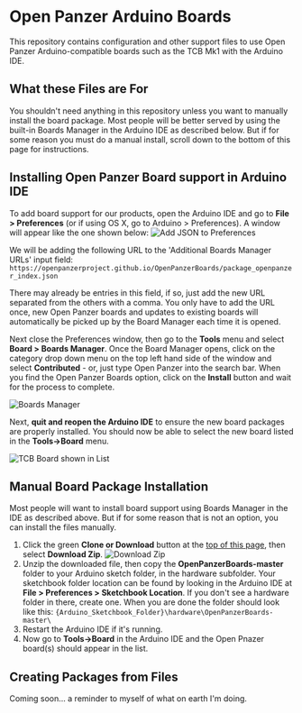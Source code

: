 # Open Panzer Arduino Boards
This repository contains configuration and other support files to use Open Panzer Arduino-compatible boards such as the TCB Mk1 with the Arduino IDE.  
   
   
## What these Files are For
You shouldn't need anything in this repository unless you want to manually install the board package. Most people will be better served by using the built-in Boards Manager in the Arduino IDE as described below. But if for some reason you must do a manual install, scroll down to the bottom of this page for instructions.  
   
   
## Installing Open Panzer Board support in Arduino IDE
To add board support for our products, open the Arduino IDE and go to **File > Preferences** (or if using OS X, go to Arduino > Preferences). A window will appear like the one shown below: 
![Add JSON to Preferences](http://openpanzer.org/images/github/boards/Preferences_JSON.png "Add JSON to Preferences")

We will be adding the following URL to the 'Additional Boards Manager URLs' input field: 
`https://openpanzerproject.github.io/OpenPanzerBoards/package_openpanzer_index.json`

There may already be entries in this field, if so, just add the new URL separated from the others with a comma. You only have to add the URL once, new Open Panzer boards and updates to existing boards will automatically be picked up by the Board Manager each time it is opened. 

Next close the Preferences window, then go to the **Tools** menu and select **Board > Boards Manager**. Once the Board Manager opens, click on the category drop down menu on the top left hand side of the window and select **Contributed** - or, just type Open Panzer into the search bar. When you find the Open Panzer Boards option, click on the **Install** button and wait for the process to complete. 

![Boards Manager](http://openpanzer.org/images/github/boards/Preferences_JSON.png "Boards Manager")

Next, **quit and reopen the Arduino IDE** to ensure the new board packages are properly installed. You should now be able to select the new board listed in the **Tools->Board** menu.

![TCB Board shown in List](http://openpanzer.org/images/github/boards/BoardList.png "TCB Board shown in List")
   
   
## Manual Board Package Installation
Most people will want to install board support using Boards Manager in the IDE as described above. But if for some reason that is not an option, you can install the files manually.  

1. Click the green **Clone or Download** button at the [top of this page](https://github.com/OpenPanzerProject/OpenPanzerBoards), then select **Download Zip**. 
![Download Zip](http://openpanzer.org/images/github/boards/CloneOrDownload.png "Download Zip")
2. Unzip the downloaded file, then copy the **OpenPanzerBoards-master** folder to your Arduino sketch folder, in the hardware subfolder. Your sketchbook folder location can be found by looking in the Arduino IDE at **File > Preferences > Sketchbook Location**. If you don't see a hardware folder in there, create one. When you are done the folder should look like this: 
`{Arduino_Sketchbook_Folder}\hardware\OpenPanzerBoards-master\`
3. Restart the Arduino IDE if it's running.
4. Now go to **Tools->Board** in the Arduino IDE and the Open Pnazer board(s) should appear in the list. 
   
   
## Creating Packages from Files
Coming soon... a reminder to myself of what on earth I'm doing.   
